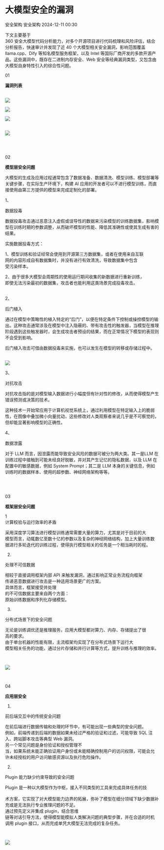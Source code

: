 #  大模型安全的漏洞   
安全架构  安全架构   2024-12-11 00:30  
  
下文主要基于  
360 安全大模型代码分析能力，对多个开源项目进行代码梳理和风险评估，结合分析报告，快速审计并发现了近 40 个大模型相关安全漏洞，影响范围覆盖llama.cpp、Dify 等知名模型服务框架，以及 Intel 等国际厂商开发的多款开源产品。这些漏洞中，既存在二进制内存安全、Web 安全等经典漏洞类型，又包含由大模型自身特性引入的综合性问题。  
  
01  
  
  
**漏洞列表**  

				  
  
       
![](https://mmbiz.qpic.cn/mmbiz_png/lwEekEbzmGzAe4iaop6I4qqLhKYicZiaEVCfxK0pKyZPjOf6zBPGTmpU9O4BJdDl8yia2ibyQqqtT5TeISy4L5Vrtdg/640?wx_fmt=png&random=0.017522317597788994&random=0.3314248421316188&random=0.7804905927439467&random=0.8411100962839666 "")  
  
  
![](https://mmbiz.qpic.cn/mmbiz_png/lwEekEbzmGzAe4iaop6I4qqLhKYicZiaEVCRGZ6GiaEDwOYlySKlJUAC5gtPlH6UIrIsYcrBfWKElohuoBq9ic9znXA/640?wx_fmt=png&random=0.31018890171561075&random=0.9873504944842031&random=0.24142279610146877&random=0.18488337595333504 "")  
  
![](https://mmbiz.qpic.cn/mmbiz_png/lwEekEbzmGzAe4iaop6I4qqLhKYicZiaEVCADcCljX9ouGEXibeNWCZyLcO1oDlf0kCKzwKJYIiaibhIt3GMtElr2hiag/640?wx_fmt=png&random=0.030398523836613123&random=0.9647858584778684&random=0.2909443008119814&random=0.40724021954316014 "")  
      
  
![](https://mmbiz.qpic.cn/mmbiz_png/lwEekEbzmGzAe4iaop6I4qqLhKYicZiaEVCQ9Vztia9gl0DTSoEebNeFLFmcRNDE9P5l7ciaMv9NVSYxdGq4BvQTUcQ/640?wx_fmt=png&random=0.7000637033920827&random=0.7406341692640299&random=0.5202335056829892&random=0.5941859330211183 "")  
  
            
   
  
02  
  
  
**模型层安全问题**  
  
大模型的生成及应用过程通常包含了数据准备、数据清洗、模型训练、模型部署等关键步骤，在实际生产环境下，构建 AI 应用的开发者可以不进行模型训练，而直接使用由第三方提供的模型来完成定制化的部署。  
  
1、  
  
数据投毒  
  
数据投毒攻击通过恶意注入虚假或误导性的数据来污染模型的训练数据集，影响模型在训练时期的参数调整，从而破坏模型的性能、降低其准确性或使其生成有害的结果。  
  
实施数据投毒方式：  
  
1、模型训练和验证经常会使用到开源第三方数据集，或者在使用来自互联  
网的内容形成自有数据集时，并没有进行有效清洗，导致数据集中包含  
受污染样本。  
  
2、由于很多大模型会周期性的使用运行期间收集的新数据进行重新训练，  
即使无法污染最初的数据集，攻击者也能利用这类场景完成投毒攻击。  
            
  
2、  
  
后门植入  
  
通过在模型中策略性的植入特定的“后门”，以便在特定条件下控制或操控模型的输出。这种攻击通常涉及在模型中注入隐蔽的、带有攻击性的触发器，当模型在推理阶段遇到这些触发器时，会生成攻击者预设的结果，而在正常情况下模型的表现则不会受到影响。  
  
后门植入攻击可借由数据投毒来实施，也可以发生在模型的转移或存储过程中。  
      
  
![](https://mmbiz.qpic.cn/mmbiz_png/lwEekEbzmGzAe4iaop6I4qqLhKYicZiaEVCMD9jmYXenlj7Om4bFttPZZAiceXqN829dXZvPvZkKEFnu0e0WtZfc1g/640?wx_fmt=png&random=0.6580864323903839&random=0.6815466755651123&random=0.8906408750121624&random=0.5072179369254033 "")  
  
3、  
  
对抗攻击  
  
对抗攻击指的是对模型输入数据进行小幅度但有针对性的修改，从而使得模型产生错误预测或决策的技术。  
  
这种技术一开始常应用于计算机视觉系统上，通过利用模型在特定输入上的脆弱性，在图像中叠加微小向量扰动，这些修改对人类观察者来说几乎是不可察觉的，但却能显著影响模型的正确性。  
  
4、  
  
数据泄露  
  
对于 LLM 而言，因泄露而能导致安全风险的数据可被分为两大类。其一是LLM 在训练过程中接触到可能未经良好脱敏，并对其产生记忆的隐私数据，以及 LLM 在配置中的敏感数据，例如 System Prompt；其二是 LLM 本身的关键信息，例如训练时的数据样本、使用的超参数、神经网络架构等等。  
  
    
   
  
03  
  
  
**框架层安全问题**  
  
1   
计算校验与运行效率的矛盾  
  
采用深度学习算法进行模型训练通常需要大量的算力，尤其是对于目前的大  
模型而言，动辄数亿至数十亿的参数以及复杂的神经网络结构，加上大量训练数  
据进行多轮迭代的训练过程，使得执行模型相关的任务是一个相当耗时的程。  
  
2.   
处理不可信数据  
  
相较于直接调用框架内部 API 来触发漏洞，通过影响正常业务流程向框架  
传递恶意数据进行攻击是一种适用场景更广的方案。  
具体而言，框架接受并处理  
的不可信数据主要来自两个方面：  
原始训练数据和序列化存储模型。  
  
3.   
分布式场景下的安全问题  
  
无论是训练调优还是推理服务，应用大模型都对算力、内存、存储提出了很  
高的要求。  
由于单台机器的性能有限，主流框架均实现了在分布式场景下运行大  
模型相关任务的功能，通过分片存储和并行计算等方式，提升训练与推理的效率。  
  
      
  
![](https://mmbiz.qpic.cn/mmbiz_png/lwEekEbzmGzAe4iaop6I4qqLhKYicZiaEVC10B07icBFleySiauYykq2mIUuxwcxvJk0KegkjWtRNxQHmxJJlZ3jedw/640?wx_fmt=png&random=0.9126738248959727&random=0.7847022837992397&random=0.8228138329228789&random=0.23428751633004086 "")  
  
   
  
04  
  
  
**应用层安全**  
  
1.   
前后端交互中的传统安全问题  
  
在前后端进行数据传输和处理的环节中，有可能出现一些典型的安全问题。  
例如，前端传递到后端的数据如果未经过严格的验证和过滤，可能导致 SQL 注  
入、跨站脚本攻击等典型 Web 漏洞。  
另一个常见问题是身份验证和授权管理不  
当，如果系统未能正确验证用户身份或未能精确控制用户的访问权限，可能会允  
许未经授权的用户访问敏感资源以及执行危险操作。  
  
2.   
Plugin 能力缺少约束导致的安全问题  
  
Plugin 是一种以大模型作为中枢，接入不同类型的工具来完成具体任务的技   
    
术方案，它实现了对大模型能力边界的拓展，弥补了模型在细分领域下缺少数据补充或是无法执行专业推理问题的不足。  
通过预先定义并集成 plugin，结合思维  
链等对话引导方法，使得模型能模拟人类解决问题的典型步骤，并在合适的时机  
调用 plugin 接口，从而完成单凭大模型无法完成的复杂任务。  
  
      
  
![](https://mmbiz.qpic.cn/mmbiz_png/lwEekEbzmGxibg7tXhK0rJYT01YCsstuY2WXIAh8RujWVVmQCT9151GWteEUB4BEnLIpD2priaB0hqed0K2UGrmA/640?wx_fmt=png "")  
  
  
      
  
